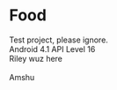 Food
====
Test project, please ignore. <br />
Android 4.1 API Level 16
<br>Riley wuz here <br />
<br>Amshu<br />
